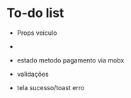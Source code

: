 # To-do list

- Props veículo
- 
- estado metodo pagamento via mobx

- validações

- tela sucesso/toast erro